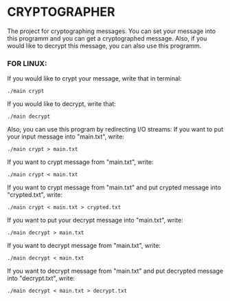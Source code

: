 # CRYPTOGRAPHER
The project for cryptographing messages. You can set your message into this programm and you can get a cryptographed message. Also, if you would like to decrypt this message, you can also use this programm.

### FOR LINUX:
If you would like to crypt your message, write that in terminal:

    ./main crypt
    
If you would like to decrypt, write that:
    
    ./main decrypt

Also, you can use this program by redirecting I/O streams:
If you want to put your input message into "main.txt", write:
    
    ./main crypt > main.txt
    
If you want to crypt message from "main.txt", write:

    ./main crypt < main.txt
    
If you want to crypt message from "main.txt" and put crypted message into "crypted.txt", write:

    ./main crypt < main.txt > crypted.txt
    
If you want to put your decrypt message into "main.txt", write:
    
    ./main decrypt > main.txt
    
If you want to decrypt message from "main.txt", write:

    ./main decrypt < main.txt
    
If you want to decrypt message from "main.txt" and put decrypted message into "decrypt.txt", write:

    ./main decrypt < main.txt > decrypt.txt
